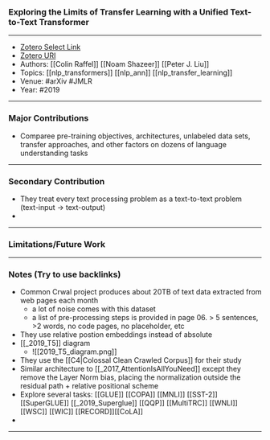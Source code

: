 ### Exploring the Limits of Transfer Learning with a Unified Text-to-Text Transformer
---
- [Zotero Select Link](zotero://select/groups/2480461/items/F8DGISB7)
- [Zotero URI](https://www.zotero.org/groups/2480461/items/F8DGISB7)
- Authors: [[Colin Raffel]] [[Noam Shazeer]] [[Peter J. Liu]]
- Topics: [[nlp_transformers]] [[nlp_ann]] [[nlp_transfer_learning]]
- Venue: #arXiv #JMLR
- Year: #2019
---
### Major Contributions
- Comparee pre-training objectives, architectures, unlabeled data sets, transfer approaches, and other factors on dozens of language understanding tasks
---
### Secondary Contribution
- They treat every text processing problem as a text-to-text problem (text-input -> text-output)
- 
---
### Limitations/Future Work
---
### Notes (Try to use backlinks)
- Common Crwal project produces about 20TB of text data extracted from web pages each month
	- a lot of noise comes with this dataset
	- a list of pre-processing steps is provided in page 06. > 5 sentences, >2 words, no code pages, no placeholder, etc
- They use relative postion embeddings instead of absolute
- [[_2019_T5]] diagram
	- ![[2019_T5_diagram.png]] 
- They use the [[C4|Colossal Clean Crawled Corpus]] for their study
- Similar architecture to [[_2017_AttentionIsAllYouNeed]] except they remove the Layer Norm bias, placing the normalization outside the residual path + relative positional scheme
- Explore several tasks: [[GLUE]] [[COPA]] [[MNLI]] [[SST-2]] [[SuperGLUE]] [[_2019_Superglue]] [[QQP]] [[MultiTRC]] [[WNLI]] [[WSC]] [[WIC]] [[RECORD]][[CoLA]]
- 
---
